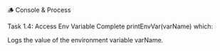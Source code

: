 🪵 Console & Process

Task 1.4: Access Env Variable
Complete printEnvVar(varName) which:

Logs the value of the environment variable varName.
